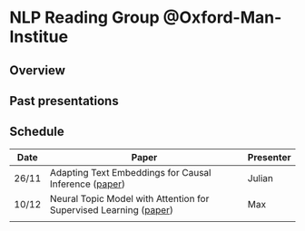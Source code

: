 # NLP Reading Group @Oxford-Man-Institue

## Overview

## Past presentations

## Schedule

| Date      | Paper | Presenter        |
|-------|----|----|
| 26/11 | Adapting Text Embeddings for Causal Inference ([paper](https://arxiv.org/abs/1905.12741)) | Julian | 
| 10/12 | Neural Topic Model with Attention for Supervised Learning ([paper](http://proceedings.mlr.press/v108/wang20c.html)) | Max | 
|       |    |    |        | 

